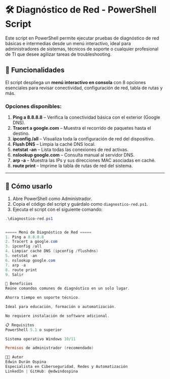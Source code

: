 # 🛠 Diagnóstico de Red - PowerShell Script

Este script en PowerShell permite ejecutar pruebas de diagnóstico de red básicas e intermedias desde un menú interactivo, ideal para administradores de sistemas, técnicos de soporte o cualquier profesional de TI que desee agilizar tareas de troubleshooting.

## 🎯 Funcionalidades

El script despliega un **menú interactivo en consola** con 8 opciones esenciales para revisar conectividad, configuración de red, tabla de rutas y más.

### Opciones disponibles:

1. **Ping a 8.8.8.8** – Verifica la conectividad básica con el exterior (Google DNS).
2. **Tracert a google.com** – Muestra el recorrido de paquetes hasta el destino.
3. **ipconfig /all** – Visualiza toda la configuración de red del dispositivo.
4. **Flush DNS** – Limpia la caché DNS local.
5. **netstat -an** – Lista todas las conexiones de red activas.
6. **nslookup google.com** – Consulta manual al servidor DNS.
7. **arp -a** – Muestra las IPs y sus direcciones MAC asociadas en caché.
8. **route print** – Imprime la tabla de rutas de red del sistema.

---

## 🚀 Cómo usarlo

1. Abre PowerShell como Administrador.
2. Copia el código del script y guárdalo como `diagnostico-red.ps1`.
3. Ejecuta el script con el siguiente comando:

```powershell
.\diagnostico-red.ps1


===== Menú de Diagnóstico de Red =====
1. Ping a 8.8.8.8
2. Tracert a google.com
3. ipconfig /all
4. Limpiar caché DNS (ipconfig /flushdns)
5. netstat -an
6. nslookup google.com
7. arp -a
8. route print
9. Salir

🧠 Beneficios
Reúne comandos comunes de diagnóstico en un solo lugar.

Ahorra tiempo en soporte técnico.

Ideal para educación, formación o automatización.

No requiere instalación de software adicional.

📋 Requisitos
PowerShell 5.1 o superior

Sistema operativo Windows 10/11

Permisos de administrador (recomendado)

👨‍💻 Autor
Edwin Durán Ospina
Especialista en Ciberseguridad, Redes y Automatización
LinkedIn | GitHub: @edwindospina

